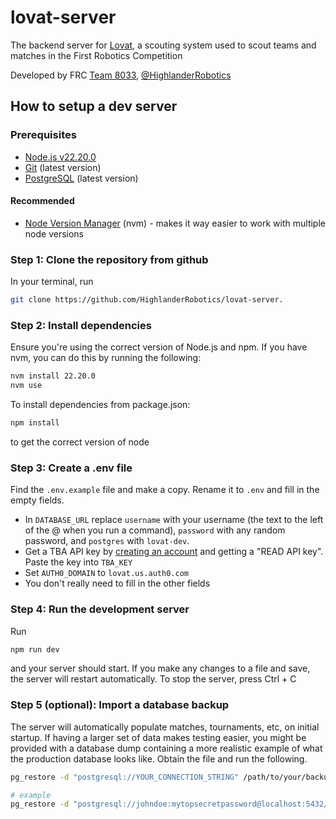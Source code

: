 # lovat-server

The backend server for [Lovat](https://lovat.app), a scouting system used to scout teams and matches in the First Robotics Competition

Developed by FRC [Team 8033](https://www.frc8033.com/), [@HighlanderRobotics](https://github.com/HighlanderRobotics)

## How to setup a dev server

### Prerequisites

- [Node.js v22.20.0](https://nodejs.org/en/download)
- [Git](https://git-scm.com/downloads) (latest version)
- [PostgreSQL](https://www.postgresql.org/download/) (latest version)

#### Recommended

- [Node Version Manager](https://github.com/nvm-sh/nvm?tab=readme-ov-file#install--update-script) (nvm) - makes it way easier to work with multiple node versions

### Step 1: Clone the repository from github

In your terminal, run
```bash
git clone https://github.com/HighlanderRobotics/lovat-server.
```

### Step 2: Install dependencies

Ensure you're using the correct version of Node.js and npm. If you have nvm, you can do this by running the following:

```bash
nvm install 22.20.0
nvm use
```

To install dependencies from package.json:
```bash
npm install
```

to get the correct version of node

### Step 3: Create a .env file

Find the `.env.example` file and make a copy. Rename it to `.env` and fill in the empty fields.

- In `DATABASE_URL` replace `username` with your username (the text to the left of the @ when you run a command), `password` with any random password, and `postgres` with `lovat-dev`.
- Get a TBA API key by [creating an account](https://www.thebluealliance.com/account) and getting a "READ API key". Paste the key into `TBA_KEY`
- Set `AUTH0_DOMAIN` to `lovat.us.auth0.com`
- You don't really need to fill in the other fields

### Step 4: Run the development server

Run

```bash
npm run dev
```

and your server should start. If you make any changes to a file and save, the server will restart automatically. To stop the server, press Ctrl + C

### Step 5 (optional): Import a database backup

The server will automatically populate matches, tournaments, etc, on initial startup. If having a larger set of data makes testing easier, you might be provided with a database dump containing a more realistic example of what the production database looks like. Obtain the file and run the following.

```bash
pg_restore -d "postgresql://YOUR_CONNECTION_STRING" /path/to/your/backup --clean --if-exists --no-owner

# example
pg_restore -d "postgresql://johndoe:mytopsecretpassword@localhost:5432/lovat_dev" ~/Downloads/lovat-backup-2025-12-25.dump --clean --if-exists --no-owner
```
